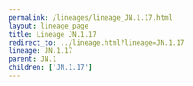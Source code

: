```yaml
---
permalink: /lineages/lineage_JN.1.17.html
layout: lineage_page
title: Lineage JN.1.17
redirect_to: ../lineage.html?lineage=JN.1.17
lineage: JN.1.17
parent: JN.1
children: ['JN.1.17']
---
```

